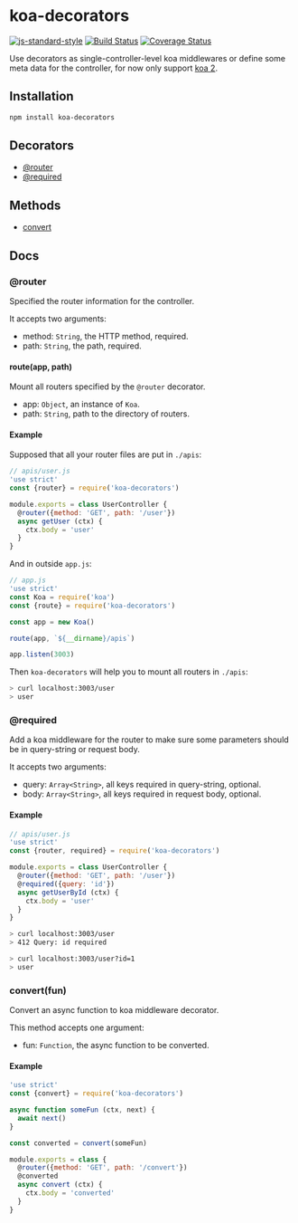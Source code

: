 # koa-decorators
[![js-standard-style](https://img.shields.io/badge/code%20style-standard-brightgreen.svg)](http://standardjs.com/)
[![Build Status](https://travis-ci.org/DavidCai1993/koa-decorators.svg?branch=master)](https://travis-ci.org/DavidCai1993/koa-decorators)
[![Coverage Status](https://coveralls.io/repos/github/DavidCai1993/koa-decorators/badge.svg?branch=master)](https://coveralls.io/github/DavidCai1993/koa-decorators?branch=master)

Use decorators as single-controller-level koa middlewares or define some meta data for the controller, for now only support [koa 2](https://github.com/koajs/koa/tree/v2.x).

## Installation

```sh
npm install koa-decorators
```

## Decorators

* [@router](#router)
* [@required](#required)

## Methods
* [convert](#convert)

## Docs

### @router

Specified the router information for the controller.

It accepts two arguments:
  - method: `String`, the HTTP method, required.
  - path: `String`, the path, required.

#### route(app, path)

Mount all routers specified by the `@router` decorator.
  - app: `Object`, an instance of `Koa`.
  - path: `String`, path to the directory of routers.

#### Example

Supposed that all your router files are put in `./apis`:

```js
// apis/user.js
'use strict'
const {router} = require('koa-decorators')

module.exports = class UserController {
  @router({method: 'GET', path: '/user'})
  async getUser (ctx) {
    ctx.body = 'user'
  }
}
```

And in outside `app.js`:

```js
// app.js
'use strict'
const Koa = require('koa')
const {route} = require('koa-decorators')

const app = new Koa()

route(app, `${__dirname}/apis`)

app.listen(3003)
```

Then `koa-decorators` will help you to mount all routers in `./apis`:

```sh
> curl localhost:3003/user
> user
```

### @required

Add a koa middleware for the router to make sure some parameters should be in query-string or request body.

It accepts two arguments:
  - query: `Array<String>`, all keys required in query-string, optional.
  - body: `Array<String>`, all keys required in request body, optional.

#### Example

```js
// apis/user.js
'use strict'
const {router, required} = require('koa-decorators')

module.exports = class UserController {
  @router({method: 'GET', path: '/user'})
  @required({query: 'id'})
  async getUserById (ctx) {
    ctx.body = 'user'
  }
}
```

```sh
> curl localhost:3003/user
> 412 Query: id required

> curl localhost:3003/user?id=1
> user
```

### convert(fun)

Convert an async function to koa middleware decorator.

This method accepts one argument:
  - fun: `Function`, the async function to be converted.

#### Example
```js
'use strict'
const {convert} = require('koa-decorators')

async function someFun (ctx, next) {
  await next()
}

const converted = convert(someFun)

module.exports = class {
  @router({method: 'GET', path: '/convert'})
  @converted
  async convert (ctx) {
    ctx.body = 'converted'
  }
}
```
